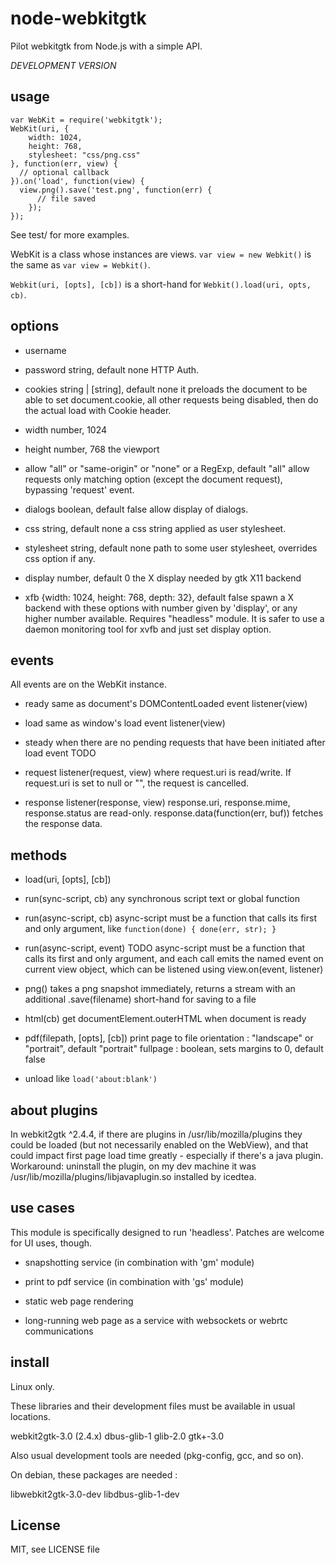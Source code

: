 node-webkitgtk
==============

Pilot webkitgtk from Node.js with a simple API.

*DEVELOPMENT VERSION*


usage
-----

```
var WebKit = require('webkitgtk');
WebKit(uri, {
	width: 1024,
	height: 768,
	stylesheet: "css/png.css"
}, function(err, view) {
  // optional callback
}).on('load', function(view) {
  view.png().save('test.png', function(err) {
	  // file saved
	});
});
```

See test/ for more examples.

WebKit is a class whose instances are views.
`var view = new Webkit()` is the same as `var view = Webkit()`.

`Webkit(uri, [opts], [cb])` is a short-hand for `Webkit().load(uri, opts, cb)`.


options
-------

- username
- password
  string, default none
  HTTP Auth.

- cookies
  string | [string], default none
	it preloads the document to be able to set document.cookie, all other
	requests being disabled, then do the actual load with Cookie header.

- width
  number, 1024
- height
	number, 768
	the viewport

- allow
  "all" or "same-origin" or "none" or a RegExp, default "all"
	allow requests only matching option (except the document request),
	bypassing 'request' event.

- dialogs
  boolean, default false
	allow display of dialogs.

- css
	string, default none
	a css string applied as user stylesheet.

- stylesheet
	string, default none
	path to some user stylesheet, overrides css option if any.

- display
	number, default 0
	the X display needed by gtk X11 backend

- xfb
	{width: 1024, height: 768, depth: 32}, default false
	spawn a X backend with these options with number given by 'display',
	or any higher number available.
	Requires "headless" module.
	It is safer to use a daemon monitoring tool for xvfb and just
	set display option.


events
------

All events are on the WebKit instance.

* ready
  same as document's DOMContentLoaded event
	listener(view)

* load
  same as window's load event
	listener(view)

* steady
  when there are no pending requests that have been initiated after
	load event TODO

* request
  listener(request, view) where request.uri is read/write.
	If request.uri is set to null or "", the request is cancelled.

* response
  listener(response, view)
	response.uri, response.mime, response.status are read-only.
	response.data(function(err, buf)) fetches the response data.


methods
-------

* load(uri, [opts], [cb])

* run(sync-script, cb)
  any synchronous script text or global function

* run(async-script, cb)
  async-script must be a function that calls its first and only argument,
	like `function(done) { done(err, str); }`

* run(async-script, event) TODO
	async-script must be a function that calls its first and only argument,
	and each call emits the named event on current view object, which can
	be listened using view.on(event, listener)

* png()
  takes a png snapshot immediately, returns a stream with an additional
	.save(filename) short-hand for saving to a file

* html(cb)
  get documentElement.outerHTML when document is ready

* pdf(filepath, [opts], [cb])
  print page to file
	orientation : "landscape" or "portrait", default "portrait"
	fullpage : boolean, sets margins to 0, default false

* unload
  like `load('about:blank')`


about plugins
-------------

In webkit2gtk ^2.4.4, if there are plugins in
/usr/lib/mozilla/plugins
they could be loaded (but not necessarily enabled on the WebView),
and that could impact first page load time greatly - especially if
there's a java plugin.
Workaround: uninstall the plugin, on my dev machine it was
/usr/lib/mozilla/plugins/libjavaplugin.so installed by icedtea.


use cases
---------

This module is specifically designed to run 'headless'.
Patches are welcome for UI uses, though.

* snapshotting service (in combination with 'gm' module)

* print to pdf service (in combination with 'gs' module)

* static web page rendering

* long-running web page as a service with websockets or webrtc
  communications


install
-------

Linux only.

These libraries and their development files must be available in usual
locations.

webkit2gtk-3.0 (2.4.x)
dbus-glib-1
glib-2.0
gtk+-3.0

Also usual development tools are needed (pkg-config, gcc, and so on).

On debian, these packages are needed :

libwebkit2gtk-3.0-dev
libdbus-glib-1-dev

License
-------

MIT, see LICENSE file


